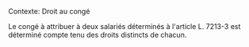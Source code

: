 Contexte: Droit au congé

Le congé à attribuer à deux salariés déterminés à l'article L. 7213-3 est déterminé compte tenu des droits distincts de chacun.